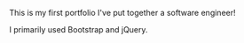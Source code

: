 This is my first portfolio I've put together a software engineer!

I primarily used Bootstrap and jQuery.
